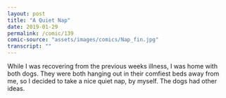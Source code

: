 ```yaml
---
layout: post
title: "A Quiet Nap"
date: 2019-01-29
permalink: /comic/139
comic-source: "assets/images/comics/Nap_fin.jpg"
transcript: ""
---
```


While I was recovering from the previous weeks illness, I was home with both dogs. They were both hanging out in their comfiest beds away from me, so I decided to take a nice quiet nap, by myself.  The dogs had other ideas.
